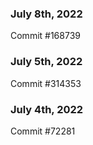 ### July 8th, 2022

Commit #168739

### July 5th, 2022

Commit #314353


### July 4th, 2022

Commit #72281
